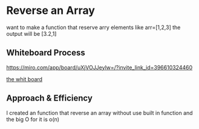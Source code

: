 # Reverse an Array
want to make a function that reserve arry elements like
arr=[1,2,3]
the output will be
[3.2,1]

## Whiteboard Process
https://miro.com/app/board/uXjVOJJeylw=/?invite_link_id=396610324460

[the whit board](./1.jpg)

## Approach & Efficiency

I created an function that reverse an array without use built in function and the big O for it is o(n)






